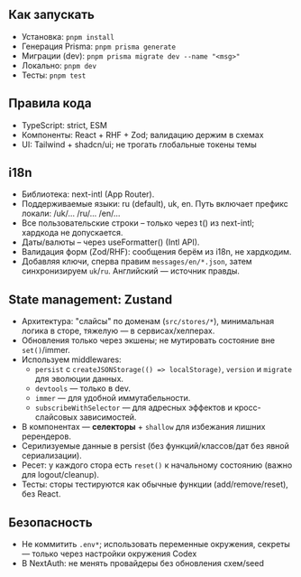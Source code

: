 ## Как запускать
- Установка: `pnpm install`
- Генерация Prisma: `pnpm prisma generate`
- Миграции (dev): `pnpm prisma migrate dev --name "<msg>"`
- Локально: `pnpm dev`
- Тесты: `pnpm test`

## Правила кода
- TypeScript: strict, ESM
- Компоненты: React + RHF + Zod; валидацию держим в схемах
- UI: Tailwind + shadcn/ui; не трогать глобальные токены темы

## i18n
- Библиотека: next-intl (App Router).
- Поддерживаемые языки: ru (default), uk, en. Путь включает префикс локали: /uk/... /ru/... /en/...
- Все пользовательские строки – только через t() из next-intl; хардкода не допускается.
- Даты/валюты – через useFormatter() (Intl API).
- Валидация форм (Zod/RHF): сообщения берём из i18n, не хардкодим.
- Добавляя ключи, сперва правим `messages/en/*.json`, затем синхронизируем `uk`/`ru`. Английский — источник правды.

## State management: Zustand
- Архитектура: "слайсы" по доменам (`src/stores/*`), минимальная логика в сторе, тяжелую — в сервисах/хелперах.
- Обновления только через экшены; не мутировать состояние вне `set()`/immer.
- Используем middlewares:
  - `persist` c `createJSONStorage(() => localStorage)`, `version` и `migrate` для эволюции данных.
  - `devtools` — только в dev.
  - `immer` — для удобной иммутабельности.
  - `subscribeWithSelector` — для адресных эффектов и кросс-слайсовых зависимостей.
- В компонентах — **селекторы** + `shallow` для избежания лишних ререндеров.
- Серилизуемые данные в persist (без функций/классов/дат без явной сериализации).
- Ресет: у каждого стора есть `reset()` к начальному состоянию (важно для logout/cleanup).
- Тесты: сторы тестируются как обычные функции (add/remove/reset), без React.

## Безопасность
- Не коммитить `.env*`; использовать переменные окружения, секреты — только через настройки окружения Codex
- В NextAuth: не менять провайдеры без обновления схем/seed
